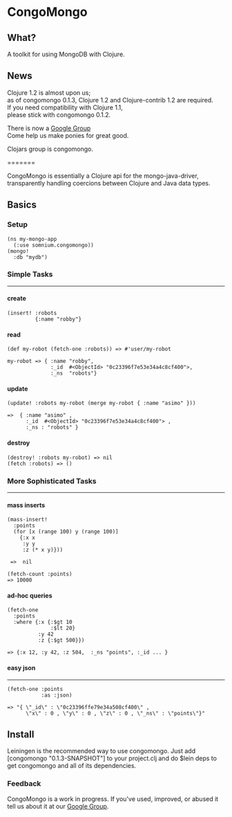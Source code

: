 CongoMongo
===========

What?
------
A toolkit for using MongoDB with Clojure.

News
--------------
Clojure 1.2 is almost upon us;     
as of congomongo 0.1.3, Clojure 1.2 and Clojure-contrib 1.2 are required.    
If you need compatibility with Clojure 1.1,     
please stick with congomongo 0.1.2.

There is now a [Google Group](http://groups.google.com/group/congomongo-dev)    
Come help us make ponies for great good.

Clojars group is congomongo.

=======

CongoMongo is essentially a Clojure api for the mongo-java-driver,
transparently handling coercions between Clojure and Java data types.

Basics
--------

### Setup

    (ns my-mongo-app  
      (:use somnium.congomongo))  
    (mongo!  
      :db "mydb") 

### Simple Tasks
------------------

#### create

    (insert! :robots    
             {:name "robby"}

#### read

    (def my-robot (fetch-one :robots)) => #'user/my-robot

    my-robot => { :name "robby", 
                  :_id  #<ObjectId> "0c23396f7e53e34a4c8cf400">, 
                  :_ns  "robots"}

#### update

    (update! :robots my-robot (merge my-robot { :name "asimo" }))

    =>  { :name "asimo" , 
          :_id  #<ObjectId> "0c23396f7e53e34a4c8cf400"> , 
          :_ns : "robots" }

#### destroy

    (destroy! :robots my-robot) => nil
    (fetch :robots) => ()

### More Sophisticated Tasks
----------------------------

#### mass inserts

    (mass-insert!  
      :points
      (for [x (range 100) y (range 100)] 
        {:x x 
         :y y 
         :z (* x y)})) 

     =>  nil

    (fetch-count :points)
    => 10000

#### ad-hoc queries

    (fetch-one
      :points
      :where {:x {:$gt 10  
                  :$lt 20}
              :y 42
              :z {:$gt 500}})

    => {:x 12, :y 42, :z 504,  :_ns "points", :_id ... }

#### easy json
------------------------------------------------------------------------

    (fetch-one :points 
               :as :json)

    => "{ \"_id\" : \"0c23396ffe79e34a508cf400\" , 
          \"x\" : 0 , \"y\" : 0 , \"z\" : 0 , \"_ns\" : \"points\"}"

   
Install
-------

Leiningen is the recommended way to use congomongo.
Just add 
    [congomongo "0.1.3-SNAPSHOT"]
to your project.clj and do
    $lein deps
to get congomongo and all of its dependencies.    

### Feedback

CongoMongo is a work in progress. If you've used, improved, 
or abused it tell us about it at our [Google Group](http://groups.google.com/group/congomongo-dev).
